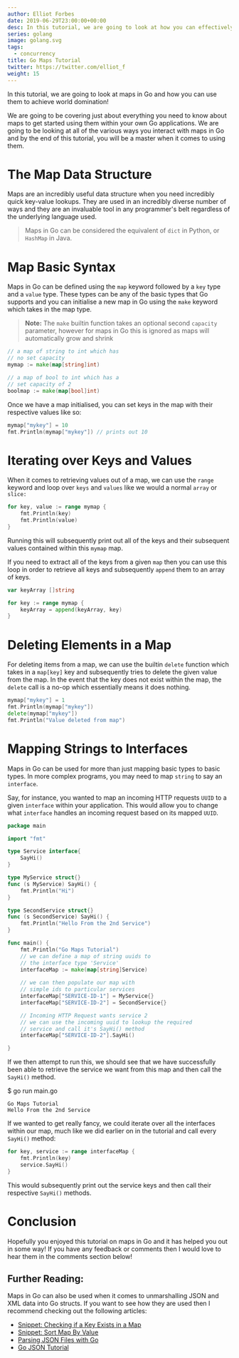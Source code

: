 ```yaml
---
author: Elliot Forbes
date: 2019-06-29T23:00:00+00:00
desc: In this tutorial, we are going to look at how you can effectively use Maps within your Go applications.
series: golang
image: golang.svg
tags:
  - concurrency
title: Go Maps Tutorial
twitter: https://twitter.com/elliot_f
weight: 15
---
```


In this tutorial, we are going to look at maps in Go and how you can use them to achieve world domination!

We are going to be covering just about everything you need to know about maps to get started using them within your own Go applications. We are going to be looking at all of the various ways you interact with maps in Go and by the end of this tutorial, you will be a master when it comes to using them.

# The Map Data Structure

Maps are an incredibly useful data structure when you need incredibly quick key-value lookups. They are used in an incredibly diverse number of ways and they are an invaluable tool in any programmer's belt regardless of the underlying language used.

> Maps in Go can be considered the equivalent of `dict` in Python, or `HashMap` in Java. 

# Map Basic Syntax

Maps in Go can be defined using the `map` keyword followed by a `key` type and a `value` type. These types can be any of the basic types that Go supports and you can initialise a new map in Go using the `make` keyword which takes in the map type.

> **Note:** The `make` builtin function takes an optional second `capacity` parameter, however for maps in Go this is ignored as maps will automatically grow and shrink

```go
// a map of string to int which has
// no set capacity
mymap := make(map[string]int)

// a map of bool to int which has a 
// set capacity of 2
boolmap := make(map[bool]int)
```

Once we have a map initialised, you can set keys in the map with their respective values like so:

```go
mymap["mykey"] = 10
fmt.Println(mymap["mykey"]) // prints out 10
```

# Iterating over Keys and Values

When it comes to retrieving values out of a map, we can use the `range` keyword and loop over `keys` and `values` like we would a normal `array` or `slice:`

```go
for key, value := range mymap {
    fmt.Println(key)
    fmt.Println(value)
}
```

Running this will subsequently print out all of the keys and their subsequent values contained within this `mymap` map.

If you need to extract all of the keys from a given `map` then you can use this loop in order to retrieve all keys and subsequently `append` them to an array of keys.

```go
var keyArray []string

for key := range mymap {
    keyArray = append(keyArray, key)
}
```

# Deleting Elements in a Map

For deleting items from a map, we can use the builtin `delete` function which takes in a `map[key]` key and subsequently tries to delete the given value from the map. In the event that the key does not exist within the map, the `delete` call is a no-op which essentially means it does nothing.

```go
mymap["mykey"] = 1
fmt.Println(mymap["mykey"])
delete(mymap["mykey"])
fmt.Println("Value deleted from map")
```

# Mapping Strings to Interfaces

Maps in Go can be used for more than just mapping basic types to basic types. In more complex programs, you may need to map `string` to say an `interface`.

Say, for instance, you wanted to map an incoming HTTP requests `UUID` to a given `interface` within your application. This would allow you to change what `interface` handles an incoming request based on its mapped `UUID`.

```go
package main

import "fmt"

type Service interface{
	SayHi()
}

type MyService struct{}
func (s MyService) SayHi() {
	fmt.Println("Hi")
}

type SecondService struct{}
func (s SecondService) SayHi() {
	fmt.Println("Hello From the 2nd Service")
}

func main() {
	fmt.Println("Go Maps Tutorial")
	// we can define a map of string uuids to
    // the interface type 'Service'
	interfaceMap := make(map[string]Service)
	
    // we can then populate our map with 
    // simple ids to particular services
	interfaceMap["SERVICE-ID-1"] = MyService{}
	interfaceMap["SERVICE-ID-2"] = SecondService{}

	// Incoming HTTP Request wants service 2
	// we can use the incoming uuid to lookup the required
	// service and call it's SayHi() method
	interfaceMap["SERVICE-ID-2"].SayHi()

}
```

If we then attempt to run this, we should see that we have successfully been able to retrieve the service we want from this map and then call the `SayHi()` method.

<div class="filename"> $ go run main.go </div>

```output
Go Maps Tutorial
Hello From the 2nd Service
```

If we wanted to get really fancy, we could iterate over all the interfaces within our map, much like we did earlier on in the tutorial and call every `SayHi()` method:

```go
for key, service := range interfaceMap {
	fmt.Println(key)
	service.SayHi()
}
```

This would subsequently print out the service keys and then call their respective `SayHi()` methods.

# Conclusion

Hopefully you enjoyed this tutorial on maps in Go and it has helped you out in some way! If you have any feedback or comments then I would love to hear them in the comments section below!

## Further Reading:

Maps in Go can also be used when it comes to unmarshalling JSON and XML data into Go structs. If you want to see how they are used then I recommend checking out the following articles:

* [Snippet: Checking if a Key Exists in a Map](/golang/snippets/check-key-exists-in-map-go/)
* [Snippet: Sort Map By Value](/golang/snippets/sort-map-by-value/)
* [Parsing JSON Files with Go](https://tutorialedge.net/golang/parsing-json-with-golang/)
* [Go JSON Tutorial](https://tutorialedge.net/golang/go-json-tutorial/)
